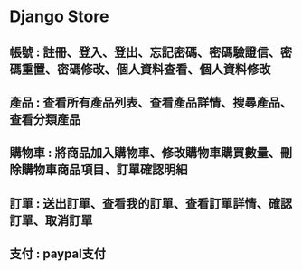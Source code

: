 # Django Store
## 帳號 : 註冊、登入、登出、忘記密碼、密碼驗證信、密碼重置、密碼修改、個人資料查看、個人資料修改
## 產品 : 查看所有產品列表、查看產品詳情、搜尋產品、查看分類產品
## 購物車 : 將商品加入購物車、修改購物車購買數量、刪除購物車商品項目、訂單確認明細
## 訂單 : 送出訂單、查看我的訂單、查看訂單詳情、確認訂單、取消訂單
## 支付 : paypal支付
